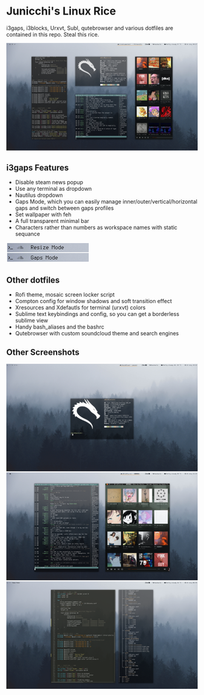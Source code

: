 # Junicchi's Linux Rice
i3gaps, i3blocks, Urxvt, Subl, qutebrowser and various dotfiles are contained in this repo. Steal this rice.

![Single](Screenshots/rice_0.png)


## i3gaps Features
 - Disable steam news popup
 - Use any terminal as dropdown
 - Nautilus dropdown
 - Gaps Mode, which you can easily manage inner/outer/vertical/horizontal gaps and switch between gaps profiles
 - Set wallpaper with feh
 - A full transparent minimal bar
 - Characters rather than numbers as workspace names with static sequance

![Modes](Screenshots/modes.png)

## Other dotfiles
 - Rofi theme, mosaic screen locker script
 - Compton config for window shadows and soft transition effect
 - Xresources and Xdefautls for terminal (urxvt) colors
 - Sublime text keybindings and config, so you can get a borderless sublime view
 - Handy bash_aliases and the bashrc
 - Qutebrowser with custom soundcloud theme and search engines


## Other Screenshots
 ![Single](Screenshots/rice_1.png)
 ![Single](Screenshots/rice_2.png)
 ![Single](Screenshots/rice_3.png)
